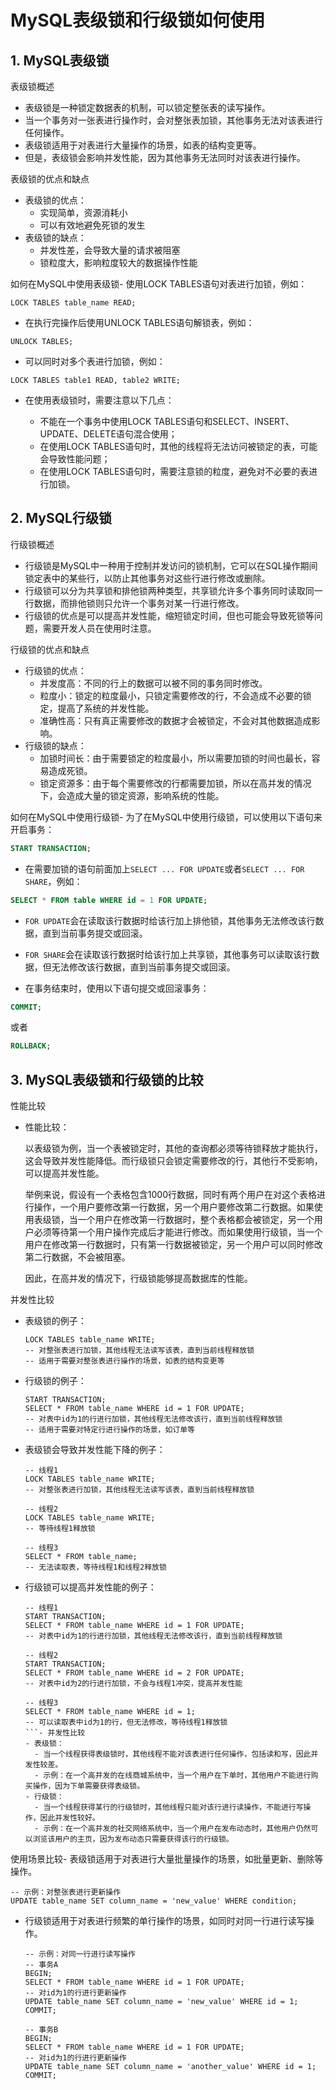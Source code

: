 # MySQL表级锁和行级锁如何使用

## 1. MySQL表级锁

表级锁概述
- 表级锁是一种锁定数据表的机制，可以锁定整张表的读写操作。
- 当一个事务对一张表进行操作时，会对整张表加锁，其他事务无法对该表进行任何操作。
- 表级锁适用于对表进行大量操作的场景，如表的结构变更等。
- 但是，表级锁会影响并发性能，因为其他事务无法同时对该表进行操作。

表级锁的优点和缺点
- 表级锁的优点：
  - 实现简单，资源消耗小
  - 可以有效地避免死锁的发生
- 表级锁的缺点：
  - 并发性差，会导致大量的请求被阻塞
  - 锁粒度大，影响粒度较大的数据操作性能

如何在MySQL中使用表级锁- 使用LOCK TABLES语句对表进行加锁，例如：

```
LOCK TABLES table_name READ;
```

- 在执行完操作后使用UNLOCK TABLES语句解锁表，例如：

```
UNLOCK TABLES;
```

- 可以同时对多个表进行加锁，例如：

```
LOCK TABLES table1 READ, table2 WRITE;
```

- 在使用表级锁时，需要注意以下几点：

  - 不能在一个事务中使用LOCK TABLES语句和SELECT、INSERT、UPDATE、DELETE语句混合使用；
  - 在使用LOCK TABLES语句时，其他的线程将无法访问被锁定的表，可能会导致性能问题；
  - 在使用LOCK TABLES语句时，需要注意锁的粒度，避免对不必要的表进行加锁。

## 2. MySQL行级锁

行级锁概述
- 行级锁是MySQL中一种用于控制并发访问的锁机制，它可以在SQL操作期间锁定表中的某些行，以防止其他事务对这些行进行修改或删除。
- 行级锁可以分为共享锁和排他锁两种类型，共享锁允许多个事务同时读取同一行数据，而排他锁则只允许一个事务对某一行进行修改。
- 行级锁的优点是可以提高并发性能，缩短锁定时间，但也可能会导致死锁等问题，需要开发人员在使用时注意。

行级锁的优点和缺点
- 行级锁的优点：
  - 并发度高：不同的行上的数据可以被不同的事务同时修改。
  - 粒度小：锁定的粒度最小，只锁定需要修改的行，不会造成不必要的锁定，提高了系统的并发性能。
  - 准确性高：只有真正需要修改的数据才会被锁定，不会对其他数据造成影响。
- 行级锁的缺点：
  - 加锁时间长：由于需要锁定的粒度最小，所以需要加锁的时间也最长，容易造成死锁。
  - 锁定资源多：由于每个需要修改的行都需要加锁，所以在高并发的情况下，会造成大量的锁定资源，影响系统的性能。

如何在MySQL中使用行级锁- 为了在MySQL中使用行级锁，可以使用以下语句来开启事务：

```sql
START TRANSACTION;
```

- 在需要加锁的语句前面加上`SELECT ... FOR UPDATE`或者`SELECT ... FOR SHARE`，例如：

```sql
SELECT * FROM table WHERE id = 1 FOR UPDATE;
```

- `FOR UPDATE`会在读取该行数据时给该行加上排他锁，其他事务无法修改该行数据，直到当前事务提交或回滚。

- `FOR SHARE`会在读取该行数据时给该行加上共享锁，其他事务可以读取该行数据，但无法修改该行数据，直到当前事务提交或回滚。

- 在事务结束时，使用以下语句提交或回滚事务：

```sql
COMMIT;
```

或者

```sql
ROLLBACK;
```

## 3. MySQL表级锁和行级锁的比较

性能比较
- 性能比较：

  以表级锁为例，当一个表被锁定时，其他的查询都必须等待锁释放才能执行，这会导致并发性能降低。而行级锁只会锁定需要修改的行，其他行不受影响，可以提高并发性能。

  举例来说，假设有一个表格包含1000行数据，同时有两个用户在对这个表格进行操作，一个用户要修改第一行数据，另一个用户要修改第二行数据。如果使用表级锁，当一个用户在修改第一行数据时，整个表格都会被锁定，另一个用户必须等待第一个用户操作完成后才能进行修改。而如果使用行级锁，当一个用户在修改第一行数据时，只有第一行数据被锁定，另一个用户可以同时修改第二行数据，不会被阻塞。

  因此，在高并发的情况下，行级锁能够提高数据库的性能。

并发性比较
- 表级锁的例子：
  
  ```
  LOCK TABLES table_name WRITE;
  -- 对整张表进行加锁，其他线程无法读写该表，直到当前线程释放锁
  -- 适用于需要对整张表进行操作的场景，如表的结构变更等
  ```

- 行级锁的例子：

  ```
  START TRANSACTION;
  SELECT * FROM table_name WHERE id = 1 FOR UPDATE;
  -- 对表中id为1的行进行加锁，其他线程无法修改该行，直到当前线程释放锁
  -- 适用于需要对特定行进行操作的场景，如订单等
  ```

- 表级锁会导致并发性能下降的例子：

  ```
  -- 线程1
  LOCK TABLES table_name WRITE;
  -- 对整张表进行加锁，其他线程无法读写该表，直到当前线程释放锁

  -- 线程2
  LOCK TABLES table_name WRITE;
  -- 等待线程1释放锁

  -- 线程3
  SELECT * FROM table_name;
  -- 无法读取表，等待线程1和线程2释放锁
  ```

- 行级锁可以提高并发性能的例子：

  ```
  -- 线程1
  START TRANSACTION;
  SELECT * FROM table_name WHERE id = 1 FOR UPDATE;
  -- 对表中id为1的行进行加锁，其他线程无法修改该行，直到当前线程释放锁
  
  -- 线程2
  START TRANSACTION;
  SELECT * FROM table_name WHERE id = 2 FOR UPDATE;
  -- 对表中id为2的行进行加锁，不会与线程1冲突，提高并发性能
  
  -- 线程3
  SELECT * FROM table_name WHERE id = 1;
  -- 可以读取表中id为1的行，但无法修改，等待线程1释放锁
  ```- 并发性比较
  - 表级锁：
    - 当一个线程获得表级锁时，其他线程不能对该表进行任何操作，包括读和写，因此并发性较差。
    - 示例：在一个高并发的在线商城系统中，当一个用户在下单时，其他用户不能进行购买操作，因为下单需要获得表级锁。
  - 行级锁：
    - 当一个线程获得某行的行级锁时，其他线程只能对该行进行读操作，不能进行写操作，因此并发性较好。
    - 示例：在一个高并发的社交网络系统中，当一个用户在发布动态时，其他用户仍然可以浏览该用户的主页，因为发布动态只需要获得该行的行级锁。

使用场景比较- 表级锁适用于对表进行大量批量操作的场景，如批量更新、删除等操作。

  ```
  -- 示例：对整张表进行更新操作
  UPDATE table_name SET column_name = 'new_value' WHERE condition;
  ```

- 行级锁适用于对表进行频繁的单行操作的场景，如同时对同一行进行读写操作。

  ```
  -- 示例：对同一行进行读写操作
  -- 事务A
  BEGIN;
  SELECT * FROM table_name WHERE id = 1 FOR UPDATE;
  -- 对id为1的行进行更新操作
  UPDATE table_name SET column_name = 'new_value' WHERE id = 1;
  COMMIT;
  
  -- 事务B
  BEGIN;
  SELECT * FROM table_name WHERE id = 1 FOR UPDATE;
  -- 对id为1的行进行更新操作
  UPDATE table_name SET column_name = 'another_value' WHERE id = 1;
  COMMIT;
  ```